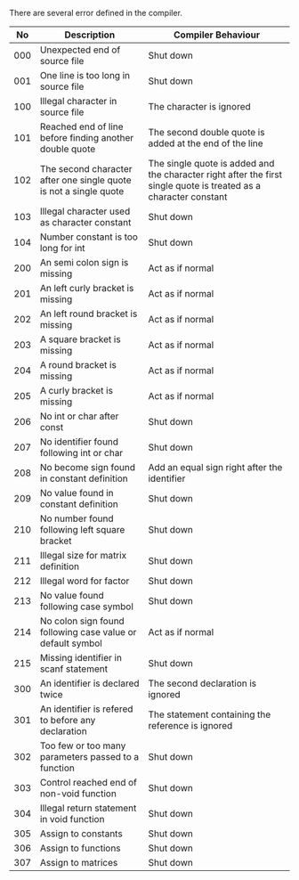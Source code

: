 There are several error defined in the compiler.

| No   | Description                                                       | Compiler Behaviour                       |
| ---- | ----------------------------------------------------------------- | ---------------------------------------- |
| 000  | Unexpected end of source file | Shut down |
| 001  | One line is too long in source file | Shut down |
| 100  | Illegal character in source file | The character is ignored |
| 101  | Reached end of line before finding another double quote | The second double quote is added at the end of the line |
| 102  | The second character after one single quote is not a single quote | The single quote is added and the character right after the first single quote is treated as a character constant |
| 103  | Illegal character used as character constant | Shut down |
| 104  | Number constant is too long for int | Shut down |
| 200  | An semi colon sign is missing | Act as if normal |
| 201  | An left curly bracket is missing | Act as if normal |
| 202  | An left round bracket is missing | Act as if normal |
| 203  | A square bracket is missing | Act as if normal |
| 204  | A round bracket is missing | Act as if normal |
| 205  | A curly bracket is missing | Act as if normal |
| 206  | No int or char after const | Shut down |
| 207  | No identifier found following int or char | Shut down |
| 208  | No become sign found in constant definition | Add an equal sign right after the identifier |
| 209  | No value found in constant definition | Shut down |
| 210  | No number found following left square bracket | Shut down |
| 211  | Illegal size for matrix definition | Shut down |
| 212  | Illegal word for factor | Shut down |
| 213  | No value found following case symbol | Shut down |
| 214  | No colon sign found following case value or default symbol | Act as if normal |
| 215  | Missing identifier in scanf statement | Shut down |
| 300  | An identifier is declared twice | The second declaration is ignored |
| 301  | An identifier is refered to before any declaration | The statement containing the reference is ignored |
| 302  | Too few or too many parameters passed to a function | Shut down |
| 303  | Control reached end of non-void function | Shut down |
| 304  | Illegal return statement in void function | Shut down |
| 305  | Assign to constants | Shut down |
| 306  | Assign to functions | Shut down |
| 307  | Assign to matrices | Shut down |

